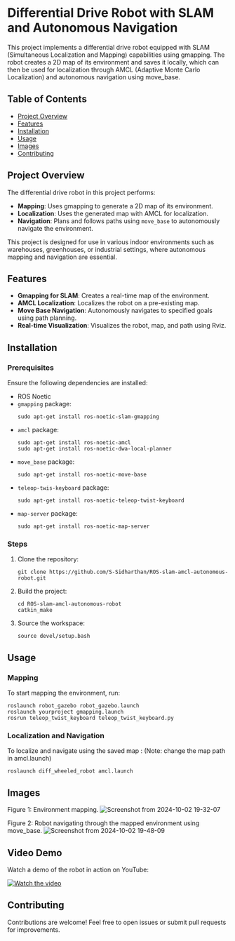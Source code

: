 # **Differential Drive Robot with SLAM and Autonomous Navigation**

This project implements a differential drive robot equipped with SLAM (Simultaneous Localization and Mapping) capabilities using gmapping. The robot creates a 2D map of its environment and saves it locally, which can then be used for localization through AMCL (Adaptive Monte Carlo Localization) and autonomous navigation using move_base.

## Table of Contents
- [Project Overview](#project-overview)
- [Features](#features)
- [Installation](#installation)
- [Usage](#usage)
- [Images](#images)
- [Contributing](#contributing)


## Project Overview

The differential drive robot in this project performs:

- **Mapping**: Uses gmapping to generate a 2D map of its environment.
- **Localization**: Uses the generated map with AMCL for localization.
- **Navigation**: Plans and follows paths using `move_base` to autonomously navigate the environment.

This project is designed for use in various indoor environments such as warehouses, greenhouses, or industrial settings, where autonomous mapping and navigation are essential.

## Features

- **Gmapping for SLAM**: Creates a real-time map of the environment.
- **AMCL Localization**: Localizes the robot on a pre-existing map.
- **Move Base Navigation**: Autonomously navigates to specified goals using path planning.
- **Real-time Visualization**: Visualizes the robot, map, and path using Rviz.

## Installation

### Prerequisites

Ensure the following dependencies are installed:

- ROS Noetic
- `gmapping` package:
  ```
  sudo apt-get install ros-noetic-slam-gmapping
  ```
- `amcl` package: 
  ```
  sudo apt-get install ros-noetic-amcl
  sudo apt-get install ros-noetic-dwa-local-planner
  ```
- `move_base` package:
   ```
  sudo apt-get install ros-noetic-move-base
  ```
- `teleop-twis-keyboard` package: 
  ```
  sudo apt-get install ros-noetic-teleop-twist-keyboard
  ```
- `map-server` package: 
  ```
  sudo apt-get install ros-noetic-map-server
  ```

### Steps

1. Clone the repository:
    ```
    git clone https://github.com/S-Sidharthan/ROS-slam-amcl-autonomous-robot.git
    ```

2. Build the project:
    ```
    cd ROS-slam-amcl-autonomous-robot
    catkin_make
    ```

3. Source the workspace:
    ```
    source devel/setup.bash
    ```

## Usage

### Mapping

To start mapping the environment, run:

```
roslaunch robot_gazebo robot_gazebo.launch
roslaunch yourproject gmapping.launch
rosrun teleop_twist_keyboard teleop_twist_keyboard.py

```
### Localization and Navigation
To localize and navigate using the saved map :
(Note: change the map path in amcl.launch)
```
roslaunch diff_wheeled_robot amcl.launch 
```

## Images
Figure 1: Environment mapping. 
![Screenshot from 2024-10-02 19-32-07](https://github.com/user-attachments/assets/316ba7cc-bcc6-41a9-968e-b2746fdf55a0)


Figure 2: Robot navigating through the mapped environment using move_base. 
![Screenshot from 2024-10-02 19-48-09](https://github.com/user-attachments/assets/391d2ab6-c1b7-4ee0-b684-f72c24443ad8)

## Video Demo

Watch a demo of the robot in action on YouTube:

[![Watch the video](https://img.youtube.com/vi/YOUR_VIDEO_ID/maxresdefault.jpg)](https://youtu.be/YOUR_VIDEO_ID)

## Contributing
Contributions are welcome! Feel free to open issues or submit pull requests for improvements.

